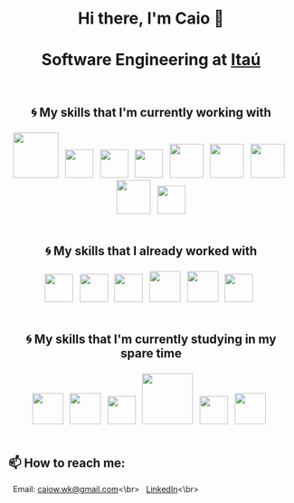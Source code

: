 # <div align=center>Hi there, I'm Caio 👋</div>
# <div align=center>Software Engineering at [Itaú](https://www.itau.com.br/?utm_source=google&utm_medium=cpc&utm_campaign=vs-pf-atatdfer-nsttnl-traf-itau&utm_content=af003-google-gog-ca027-nd-cpc-cros-nd-marca-nd-inse-vsatatd00061)</div> <br/>

## <div align=center>:cyclone: My skills that I'm currently working with</div>
### <div align=center> <img src="https://upload.wikimedia.org/wikipedia/commons/thumb/5/5c/AWS_Simple_Icons_AWS_Cloud.svg/1024px-AWS_Simple_Icons_AWS_Cloud.svg.png" width='80' /> &nbsp; <img src="https://cdn.freebiesupply.com/logos/large/2x/kotlin-1-logo-png-transparent.png"  width=50 /> &nbsp; <img src="https://www.bairesdev.com/wp-content/uploads/2021/05/terraform-icon.svg" width=50 /> &nbsp; <img src="https://cncf-branding.netlify.app/img/projects/argo/icon/color/argo-icon-color.png" width=50 /> &nbsp; <img src="https://uxwing.com/wp-content/themes/uxwing/download/10-brands-and-social-media/lambda.png" width=60 /> &nbsp; <img src="https://cdn.iconscout.com/icon/free/png-512/social-275-116309.png" width=60 /> &nbsp;  <img src="https://cdn3.iconfinder.com/data/icons/logos-and-brands-adobe/512/267_Python-512.png" width=60 /> &nbsp; <img src="https://miro.medium.com/max/1400/1*UlcrcIvTwuRqIh4Vfp3r2w.png" width=60 /> &nbsp; <img src='https://cdn.worldvectorlogo.com/logos/postgresql.svg' width='50' /> </div><br/>

## <div align=center>:cyclone: My skills that I already worked with</div>
### <div align=center> <img src='https://seeklogo.com/images/N/nestjs-logo-09342F76C0-seeklogo.com.png' width='50' /> &nbsp;  <img src='https://upload.wikimedia.org/wikipedia/commons/thumb/4/4c/Typescript_logo_2020.svg/512px-Typescript_logo_2020.svg.png' width='50' /> &nbsp;  <img src='https://cdn.iconscout.com/icon/free/png-512/google-cloud-2038785-1721675.png' width='50' /> &nbsp; <img src="https://upload.wikimedia.org/wikipedia/commons/thumb/9/95/Vue.js_Logo_2.svg/555px-Vue.js_Logo_2.svg.png" width='55' /> &nbsp;  <img src='https://avatars2.githubusercontent.com/u/1335026?v=3&s=400' width='55' /> &nbsp;    <img src='https://upload.wikimedia.org/wikipedia/commons/thumb/e/e9/Jenkins_logo.svg/1200px-Jenkins_logo.svg.png' width='50' /> &nbsp;  </div><br/>

## <div align=center>:cyclone: My skills that I'm currently studying in my spare time</div>
### <div align=center>  <img src='https://seeklogo.com/images/R/react-logo-7B3CE81517-seeklogo.com.png' width='55' /> &nbsp; <img src='https://assets.vercel.com/image/upload/v1607554385/repositories/next-js/next-logo.png' width='55' /> &nbsp;     <img src='https://raw.githubusercontent.com/styled-components/brand/master/styled-components.png' width='50' /> &nbsp;   <img src="https://dwglogo.com/wp-content/uploads/2017/08/Go_logo_aqua.png" width=90 /> &nbsp;  <img src='https://seeklogo.com/images/N/nodejs-logo-FBE122E377-seeklogo.com.png' width='50' />  &nbsp;  <img src='https://img.icons8.com/color/452/mongodb.png' width='55' /> &nbsp;  </div><br/>


<!--
<p align=center>🤔 I’m looking for help with ...</div>
<p align=center></div><br/>
-->

## 📫 How to reach me:
&nbsp; Email: caiow.wk@gmail.com<\br>
&nbsp; [LinkedIn](https://www.linkedin.com/in/caiofernandes00/)<\br>
